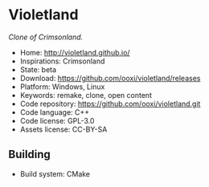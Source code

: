 # Violetland

_Clone of Crimsonland._

- Home: http://violetland.github.io/
- Inspirations: Crimsonland
- State: beta
- Download: https://github.com/ooxi/violetland/releases
- Platform: Windows, Linux
- Keywords: remake, clone, open content
- Code repository: https://github.com/ooxi/violetland.git
- Code language: C++
- Code license: GPL-3.0
- Assets license: CC-BY-SA

## Building

- Build system: CMake
